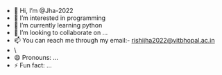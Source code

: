 - 👋 Hi, I’m @Jha-2022
- 👀 I’m interested in programming
- 🌱 I’m currently learning python
- 💞️ I’m looking to collaborate on ...
- 📫 You can reach me through my email:- rishijha2022@vitbhopal.ac.in
- \
- 😄 Pronouns: ...
- ⚡ Fun fact: ...

<!---
Jha-2022/Jha-2022 is a ✨ special ✨ repository because its `README.md` (this file) appears on your GitHub profile.
You can click the Preview link to take a look at your changes.
--->
